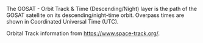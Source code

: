 The GOSAT - Orbit Track & Time (Descending/Night) layer is the path of the GOSAT satellite on its descending/night-time orbit. Overpass times are shown in Coordinated Universal Time (UTC).

Orbital Track information from <https://www.space-track.org/>.

